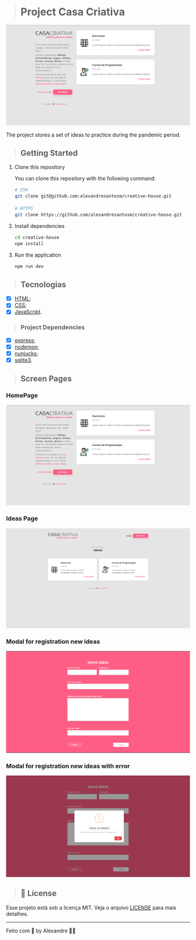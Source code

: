 > # Project Casa Criativa

![Screenshot AlgaShopping](/.github/screenshot-homepage.png)

The project stores a set of ideas to practice during the pandemic period.

> ## Getting Started

1. Clone this repository

    You can clone this repository with the following command:

    ```bash
    # SSH
    git clone git@github.com:alexandresantosm/creative-house.git

    # HTTPS
    git clone https://github.com/alexandresantosm/creative-house.git

2. Install dependencies

    ```bash
    cd creative-house
    npm install
    ```

3. Run the application
    ```bash
    npm run dev
    ```
> ## Tecnologias

- [x] [HTML](https://developer.mozilla.org/pt-BR/docs/Web/HTML);
- [x] [CSS](https://developer.mozilla.org/pt-BR/docs/Web/CSS);
- [x] [JavaScript](https://developer.mozilla.org/pt-BR/docs/Web/JavaScript).

> ### Project Dependencies

- [x] [express](https://expressjs.com/pt-br/);
- [x] [nodemon](https://vitejs.dev/);
- [x] [nunjucks](https://mozilla.github.io/nunjucks/);
- [x] [sqlite3](https://www.npmjs.com/package/sqlite3).

> ## Screen Pages

### HomePage

![Screenshot homepage](/.github/screenshot-homepage.png)

### Ideas Page

![Screenshot ideas page](/.github/screenshot-ideas-page.png)

### Modal for registration new ideas

![Screenshot modal for registering new ideas](/.github/screenshot-modal.png)

### Modal for registration new ideas with error

![Screenshot modal for registration new ideas with error](/.github/screenshot-modal-with-error.png)

> ## 📝 License

Esse projeto está sob a licença MIT. Veja o arquivo [LICENSE](LICENSE) para mais detalhes.

---

Feito com 💜 by Alexandre 👋🏻
